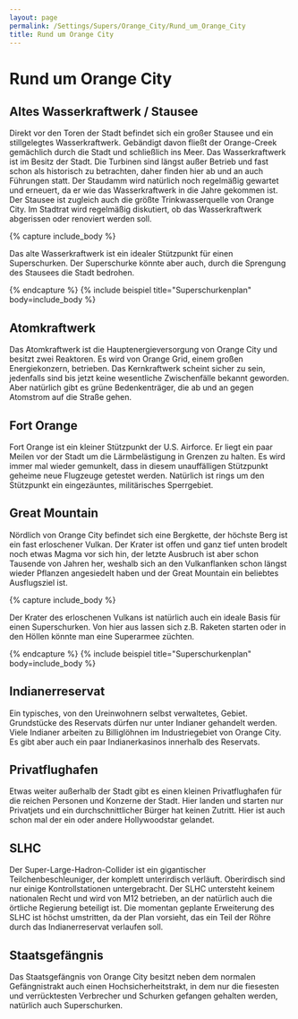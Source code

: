 ```yaml
---
layout: page
permalink: /Settings/Supers/Orange_City/Rund_um_Orange_City
title: Rund um Orange City
---
```


# Rund um Orange City

## Altes Wasserkraftwerk / Stausee

Direkt vor den Toren der Stadt befindet sich ein großer Stausee und ein stillgelegtes Wasserkraftwerk. Gebändigt davon fließt der Orange-Creek gemächlich durch die Stadt und schließlich ins Meer. Das Wasserkraftwerk ist im Besitz der Stadt. Die Turbinen sind längst außer Betrieb und fast schon als historisch zu betrachten, daher finden hier ab und an auch Führungen statt. Der Staudamm wird natürlich noch regelmäßig gewartet und erneuert, da er wie das Wasserkraftwerk in die Jahre gekommen ist. Der Stausee ist zugleich auch die größte Trinkwasserquelle von Orange City. Im Stadtrat wird regelmäßig diskutiert, ob das Wasserkraftwerk abgerissen oder renoviert werden soll.

{% capture include_body %}
<p>Das alte Wasserkraftwerk ist ein idealer Stützpunkt für einen Superschurken. Der Superschurke könnte aber auch, durch die Sprengung des Stausees die Stadt bedrohen.</p>
{% endcapture %}
{% include beispiel title="Superschurkenplan" body=include_body %}

## Atomkraftwerk

Das Atomkraftwerk ist die Hauptenergieversorgung von Orange City und besitzt zwei Reaktoren. Es wird von Orange Grid, einem großen Energiekonzern, betrieben. Das Kernkraftwerk scheint sicher zu sein, jedenfalls sind bis jetzt keine wesentliche Zwischenfälle bekannt geworden. Aber natürlich gibt es grüne Bedenkenträger, die ab und an gegen Atomstrom auf die Straße gehen.

## Fort Orange

Fort Orange ist ein kleiner Stützpunkt der U.S. Airforce. Er liegt ein paar Meilen vor der Stadt um die Lärmbelästigung in Grenzen zu halten. Es wird immer mal wieder gemunkelt, dass in diesem unauffälligen Stützpunkt geheime neue Flugzeuge getestet werden. Natürlich ist rings um den Stützpunkt ein eingezäuntes, militärisches Sperrgebiet.

## Great Mountain

Nördlich von Orange City befindet sich eine Bergkette, der höchste Berg ist ein fast erloschener Vulkan. Der Krater ist offen und ganz tief unten brodelt noch etwas Magma vor sich hin, der letzte Ausbruch ist aber schon Tausende von Jahren her, weshalb sich an den Vulkanflanken schon längst wieder Pflanzen angesiedelt haben und der Great Mountain ein beliebtes Ausflugsziel ist.

{% capture include_body %}
<p>Der Krater des erloschenen Vulkans ist natürlich auch ein ideale Basis für einen Superschurken. Von hier aus lassen sich z.B. Raketen starten oder in den Höllen könnte man eine Superarmee züchten.</p>
{% endcapture %}
{% include beispiel title="Superschurkenplan" body=include_body %}

## Indianerreservat

Ein typisches, von den Ureinwohnern selbst verwaltetes, Gebiet. Grundstücke des Reservats dürfen nur unter Indianer gehandelt werden. Viele Indianer arbeiten zu Billiglöhnen im Industriegebiet von Orange City. Es gibt aber auch ein paar Indianerkasinos innerhalb des Reservats.

## Privatflughafen

Etwas weiter außerhalb der Stadt gibt es einen kleinen Privatflughafen für die reichen Personen und Konzerne der Stadt. Hier landen und starten nur Privatjets und ein durchschnittlicher Bürger hat keinen Zutritt. Hier ist auch schon mal der ein oder andere Hollywoodstar gelandet.

## SLHC

Der Super-Large-Hadron-Collider ist ein gigantischer Teilchenbeschleuniger, der komplett unterirdisch verläuft. Oberirdisch sind nur einige Kontrollstationen untergebracht. Der SLHC untersteht keinem nationalen Recht und wird von M12 betrieben, an der natürlich auch die örtliche Regierung beteiligt ist. Die momentan geplante Erweiterung des SLHC ist höchst umstritten, da der Plan vorsieht, das ein Teil der Röhre durch das Indianerreservat verlaufen soll.

## Staatsgefängnis

Das Staatsgefängnis von Orange City besitzt neben dem normalen Gefängnistrakt auch einen Hochsicherheitstrakt, in dem nur die fiesesten und verrücktesten Verbrecher und Schurken gefangen gehalten werden, natürlich auch Superschurken.
